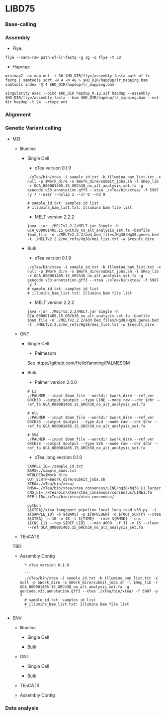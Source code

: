 # LIBD75

### Base-calling


### Assembly

* Flye:

``` flye --nano-raw path-of-lr-fastq -g 3g -o flye -t 30 ```

* Hapdup:

``` HD_DIR=/nfs/turbo/umms-smaht/working/202402_assembly/wholerun/
minimap2 -ax map-ont -t 30 $HD_DIR/flye/assembly.fasta path-of-lr-fastq | samtools sort -@ 4 -m 4G > $HD_DIR/hapdup/lr_mapping.bam
samtools index -@ 4 $HD_DIR/hapdup/lr_mapping.bam

singularity exec --bind $HD_DIR hapdup_0.12.sif hapdup --assembly $HD_DIR/flye/assembly.fasta --bam $HD_DIR/hapdup/lr_mapping.bam --out-dir hapdup -t 24 --rtype ont
```



### Alignment


### Genetic Variant calling

* MEI

    * Illumina

        * Single Cell

            * xTea version 0.1.9

            ``` 
            ./xTea/bin/xtea -i sample_id.txt -b illumina_bam_list.txt -x null -p $Work_dire -o $Work_dire/submit_jobs.sh -l $Rep_lib -r GCA_000001405.15_GRCh38_no_alt_analysis_set.fa -g gencode.v33.annotation.gff3 --xtea ./xTea/bin/xtea/ -f 5907 -y 7 --user --nclip 1 --cr 0 --nd 0
            
            # sample_id.txt: samples id list
            # illumina_bam_list.txt: Illumina bam file list

            ```

            * MELT version 2.2.2

            ``` 
            java -jar ./MELTv2.2.2/MELT.jar Single -h GCA_000001405.15_GRCh38_no_alt_analysis_set.fa -bamfile $bam_file -n ./MELTv2.2.2/add_bed_files/Hg38/Hg38.genes.bed -t ./MELTv2.2.2/me_refs/Hg38/mei_list.txt -w $result_dire
            ```

        * Bulk

            * xTea version 0.1.9

            ``` 
            ./xTea/bin/xtea -i sample_id.txt -b illumina_bam_list.txt -x null -p $Work_dire -o $Work_dire/submit_jobs.sh -l $Rep_lib -r GCA_000001405.15_GRCh38_no_alt_analysis_set.fa -g gencode.v33.annotation.gff3 --xtea ./xTea/bin/xtea/ -f 5907 -y 7
            # sample_id.txt: samples id list
            # illumina_bam_list.txt: Illumina bam file list
            ```

            * MELT version 2.2.2

            ``` 
            java -jar ./MELTv2.2.2/MELT.jar Single -h GCA_000001405.15_GRCh38_no_alt_analysis_set.fa -bamfile $bam_file -n ./MELTv2.2.2/add_bed_files/Hg38/Hg38.genes.bed -t ./MELTv2.2.2/me_refs/Hg38/mei_list.txt -w $result_dire
            ```

    * ONT

        * Single Cell

            * Palmesom
            
            See https://github.com/HelloYanming/PALMESOM

        * Bulk

            * Palmer version 2.0.0

            ``` 
            # L1
            ./PALMER --input $bam_file --workdir $work_dire --ref_ver GRCh38 --output $output --type LINE --mode raw --chr $chr --ref_fa GCA_000001405.15_GRCh38_no_alt_analysis_set.fa

            # Alu
            ./PALMER --input $bam_file --workdir $work_dire --ref_ver GRCh38 --output $output --type ALU --mode raw --chr $chr --ref_fa GCA_000001405.15_GRCh38_no_alt_analysis_set.fa

            # SVA
            ./PALMER --input $bam_file --workdir $work_dire --ref_ver GRCh38 --output $output --type SVA --mode raw --chr $chr --ref_fa GCA_000001405.15_GRCh38_no_alt_analysis_set.fa

            ```

            * xTea_long version 0.1.0

            ``` 
            SAMPLE_ID=./sample_id.txt
            BAMS=./sample_bams.txt
            WFOLDER=$Work_dire
            OUT_SCRTP=$Work_dire/submit_jobs.sh
            XTEA=./xTea/bin/xtea/
            RMSK=./xTea/bin/xtea/xtea_consensus/LINE/hg38/hg38_L1_larger_500_with_all_L1HS.out
            CNS_L1=./xTea/bin/xtea/xtea_consensus/consensus/LINE1.fa
            REP_LIB=./xTea/bin/xtea/xtea_consensus/

            python ${XTEA}/xtea_long/gnrt_pipeline_local_long_read_v38.py  -i ${SAMPLE_ID} -b ${BAMS} -p ${WFOLDER} -o ${OUT_SCRTP} --xtea ${XTEA} -n 16 -m 48 -t ${TIME} --rmsk ${RMSK} --cns ${CNS_L1} --rep ${REP_LIB}  --min 4000  -f 31 -y 15 --clean --ref GCA_000001405.15_GRCh38_no_alt_analysis_set.fa

            ```

    * TEnCATS

    TBD

    * Assembly Contig

            * xTea version 0.1.9

            ``` 
            ./xTea/bin/xtea -i sample_id.txt -b illumina_bam_list.txt -x null -p $Work_dire -o $Work_dire/submit_jobs.sh -l $Rep_lib -r GCA_000001405.15_GRCh38_no_alt_analysis_set.fa -g gencode.v33.annotation.gff3 --xtea ./xTea/bin/xtea/ -f 5907 -y 7
            # sample_id.txt: samples id list
            # illumina_bam_list.txt: Illumina bam file list
            ```

* SNV

    * Illumina

        * Single Cell

        * Bulk

    * ONT

        * Single Cell

        * Bulk

    * TEnCATS

    * Assembly Contig
    
### Data analysis


